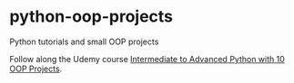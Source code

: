 # python-oop-projects
Python tutorials and small OOP projects

Follow along the Udemy course [Intermediate to Advanced Python with 10 OOP Projects](https://www.udemy.com/course/the-python-pro-course).
